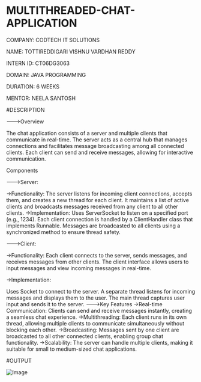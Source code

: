 # MULTITHREADED-CHAT-APPLICATION

COMPANY: CODTECH IT SOLUTIONS

NAME: TOTTIREDDIGARI VISHNU VARDHAN REDDY

INTERN ID: CT06DG3063

DOMAIN: JAVA PROGRAMMING

DURATION: 6 WEEKS

MENTOR: NEELA SANTOSH


#DESCRIPTION

--->Overview


The chat application consists of a server and multiple clients that communicate in real-time. The server acts as a central hub that manages connections and facilitates message broadcasting among all connected clients. Each client can send and receive messages, allowing for interactive communication.


Components

--->Server:

->Functionality: The server listens for incoming client connections, accepts them, and creates a new thread for each client. It maintains a list of active clients and broadcasts messages received from any client to all other clients.
->Implementation:
Uses ServerSocket to listen on a specified port (e.g., 1234).
Each client connection is handled by a ClientHandler class that implements Runnable.
Messages are broadcasted to all clients using a synchronized method to ensure thread safety.

--->Client:

->Functionality: Each client connects to the server, sends messages, and receives messages from other clients. The client interface allows users to input messages and view incoming messages in real-time.

->Implementation:

Uses Socket to connect to the server.
A separate thread listens for incoming messages and displays them to the user.
The main thread captures user input and sends it to the server.
--->Key Features
->Real-time Communication: Clients can send and receive messages instantly, creating a seamless chat experience.
->Multithreading: Each client runs in its own thread, allowing multiple clients to communicate simultaneously without blocking each other.
->Broadcasting: Messages sent by one client are broadcasted to all other connected clients, enabling group chat functionality.
->Scalability: The server can handle multiple clients, making it suitable for small to medium-sized chat applications.


#OUTPUT

![Image](https://github.com/user-attachments/assets/a68acd10-57d8-4c17-98b2-6f141ef3b116)
